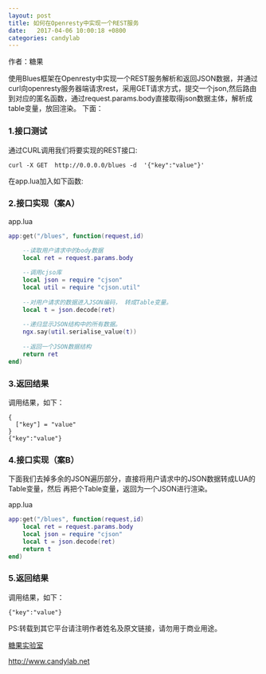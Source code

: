 ```yaml
---
layout: post
title: 如何在Openresty中实现一个REST服务
date:   2017-04-06 10:00:18 +0800 
categories: candylab
---
```

作者：糖果


使用Blues框架在Openresty中实现一个REST服务解析和返回JSON数据，并通过curl向openresty服务器端请求rest，采用GET请求方式，提交一个json,然后路由到对应的匿名函数，通过request.params.body直接取得json数据主体，解析成table变量，放回渲染。
下面：



### 1.接口测试
通过CURL调用我们将要实现的REST接口:

```
curl -X GET  http://0.0.0.0/blues -d  '{"key":"value"}'
```

在app.lua加入如下函数:

### 2.接口实现（案A）

app.lua 
```lua
app:get("/blues", function(request,id)

    --读取用户请求中的body数据
    local ret = request.params.body
    
    --调用cjso库
    local json = require "cjson"
    local util = require "cjson.util"
    
    --对用户请求的数据进入JSON编码， 转成Table变量。
    local t = json.decode(ret)
    
    --递归显示JSON结构中的所有数据。
    ngx.say(util.serialise_value(t))
    
    --返回一个JSON数据结构
    return ret
end)
```

### 3.返回结果

调用结果，如下：
```
{
  ["key"] = "value"
}
{"key":"value"}
```


### 4.接口实现（案B）

下面我们去掉多余的JSON遍历部分，直接将用户请求中的JSON数据转成LUA的Table变量，然后
再把个Table变量，返回为一个JSON进行渲染。

app.lua

```lua
app:get("/blues", function(request,id)
    local ret = request.params.body
    local json = require "cjson"
    local t = json.decode(ret)
    return t
end)
```

### 5.返回结果

调用结果，如下：
```
{"key":"value"}
```

PS:转载到其它平台请注明作者姓名及原文链接，请勿用于商业用途。

[糖果实验室](http://www.candylab.net)

http://www.candylab.net
